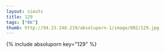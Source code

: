 ```yaml
--- 
layout: sieutv
title: 129
tags: ["0k"]
thumb: http://94.23.248.219/absoluporn-1/image/002/129.jpg
---
```

{% include absoluporn key="129" %} 
